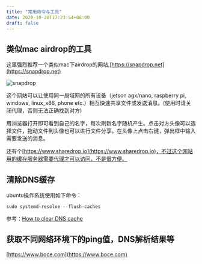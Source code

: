 ```yaml
---
title: "常用命令与工具"
date: 2020-10-30T17:23:54+08:00
draft: false
---
```


## 类似mac airdrop的工具

这里强烈推荐一个类似mac下airdrop的网站,[https://snapdrop.net](https://snapdrop.net)

![snapdrop](/blog/img/202010/usage-commands/snapdrop.png)

这个网站可以让使用同一局域网的所有设备（jetson agx/nano, raspberry pi, windows, linux_x86, phone etc.）相互快速共享文件或发送消息。(使用时请关闭代理，否则无法正确找到对方)

用浏览器打开即可看到自己的名字，每次刷新名字随机产生。点击对方头像可以选择文件，拖动文件到头像也可以进行文件分享。在头像上点击右键，弹出框中输入需要发送的消息。


还有个[https://www.sharedrop.io](https://www.sharedrop.io)，不过这个网站用的缓存服务器需要代理才可以访问，不是很方便。

## 清除DNS缓存

ubuntu操作系统使用如下命令：
```
sudo systemd-resolve --flush-caches
```

参考：[How to clear DNS cache](https://www.ispsystem.com/news/clear-dns-cache)

## 获取不同网络环境下的ping值，DNS解析结果等

[https://www.boce.com](https://www.boce.com)

